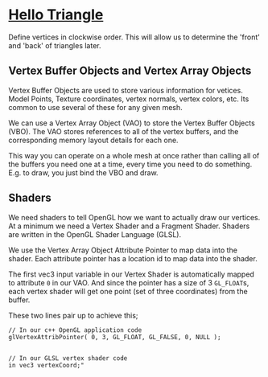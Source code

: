 # [Hello Triangle](https://antongerdelan.net/opengl/hellotriangle.html)

Define vertices in clockwise order.  This will allow us to determine the
'front' and 'back' of triangles later.

## Vertex Buffer Objects and Vertex Array Objects

Vertex Buffer Objects are used to store various information for vetices.
Model Points, Texture coordinates, vertex normals, vertex colors, etc.
Its common to use several of these for any given mesh.

We can use a Vertex Array Object (VAO) to store the Vertex Buffer
Objects (VBO).  The VAO stores references to all of the vertex buffers,
and the corresponding memory layout details for each one.

This way you can operate on a whole mesh at once rather than calling all
of the buffers you need one at a time, every time you need to do
something.  E.g. to draw, you just bind the VBO and draw.

## Shaders

We need shaders to tell OpenGL how we want to actually draw our
vertices.  At a minimum we need a Vertex Shader and a Fragment Shader.
Shaders are written in the OpenGL Shader Language (GLSL).

We use the Vertex Array Object Attribute Pointer to map data into the
shader.  Each attribute pointer has a location id to map data into the
shader.

The first vec3 input variable in our Vertex Shader is automatically
mapped to attribute `0` in our VAO.  And since the pointer has a size of
3 `GL_FLOAT`s, each vertex shader will get one point (set of three
coordinates) from the buffer.

These two lines pair up to achieve this;

    // In our c++ OpenGL application code
    glVertexAttribPointer( 0, 3, GL_FLOAT, GL_FALSE, 0, NULL );


    // In our GLSL vertex shader code  
    in vec3 vertexCoord;"


